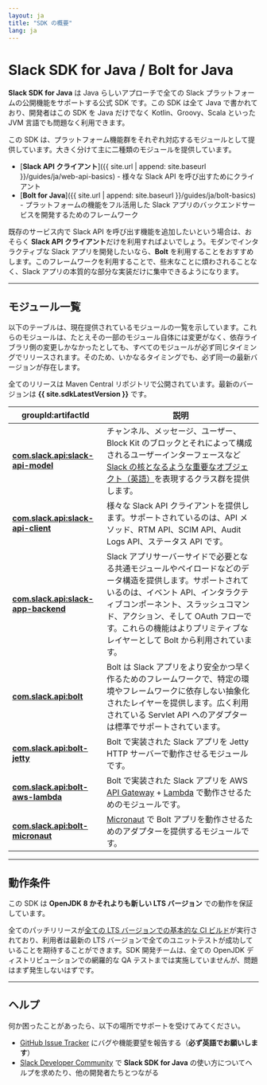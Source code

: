 ```yaml
---
layout: ja
title: "SDK の概要"
lang: ja
---
```


# Slack SDK for Java / Bolt for Java️

**Slack SDK for Java** は Java らしいアプローチで全ての Slack プラットフォームの公開機能をサポートする公式 SDK です。この SDK は全て Java で書かれており、開発者はこの SDK を Java だけでなく Kotlin、Groovy、Scala といった JVM 言語でも問題なく利用できます。

この SDK は、プラットフォーム機能群をそれぞれ対応するモジュールとして提供しています。大きく分けて主に二種類のモジュールを提供しています。

* [**Slack API クライアント**]({{ site.url | append: site.baseurl }}/guides/ja/web-api-basics) - 様々な Slack API を呼び出すためにクライアント
* [**Bolt️ for Java**]({{ site.url | append: site.baseurl }}/guides/ja/bolt-basics) - プラットフォームの機能をフル活用した Slack アプリのバックエンドサービスを開発するためのフレームワーク

既存のサービス内で Slack API を呼び出す機能を追加したいという場合は、おそらく **Slack API クライアント**だけを利用すればよいでしょう。モダンでインタラクティブな Slack アプリを開発したいなら、**Bolt** を利用することをおすすめします。このフレームワークを利用することで、些末なことに煩わされることなく、Slack アプリの本質的な部分な実装だけに集中できるようになります。

---

## <!--Modules--> モジュール一覧

以下のテーブルは、現在提供されているモジュールの一覧を示しています。これらのモジュールは、たとえその一部のモジュール自体には変更がなく、依存ライブラリ側の変更しかなかったとしても、すべてのモジュールが必ず同じタイミングでリリースされます。そのため、いかなるタイミングでも、必ず同一の最新バージョンが存在します。

全てのリリースは Maven Central リポジトリで公開されています。最新のバージョンは **{{ site.sdkLatestVersion }}** です。

|groupId:artifactId|<!--Description-->説明|
|---|---|
|[**com.slack.api:slack-api-model**](https://search.maven.org/search?q=g:com.slack.api%20AND%20a:slack-api-model)|チャンネル、メッセージ、ユーザー、Block Kit のブロックとそれによって構成されるユーザーインターフェースなど [Slack の核となるような重要なオブジェクト（英語）](https://api.slack.com/types)を表現するクラス群を提供します。|
|[**com.slack.api:slack-api-client**](https://search.maven.org/search?q=g:com.slack.api%20AND%20a:slack-api-client)|様々な Slack API クライアントを提供します。サポートされているのは、API メソッド、RTM API、SCIM API、Audit Logs API、ステータス API です。|
|[**com.slack.api:slack-app-backend**](https://search.maven.org/search?q=g:com.slack.api%20AND%20a:slack-app-backend)|Slack アプリサーバーサイドで必要となる共通モジュールやペイロードなどのデータ構造を提供します。サポートされているのは、イベント API、インタラクティブコンポーネント、スラッシュコマンド、アクション、そして OAuth フローです。これらの機能はよりプリミティブなレイヤーとして Bolt から利用されています。|
|[**com.slack.api:bolt**](https://search.maven.org/search?q=g:com.slack.api%20AND%20a:bolt)|Bolt は Slack アプリをより安全かつ早く作るためのフレームワークで、特定の環境やフレームワークに依存しない抽象化されたレイヤーを提供します。広く利用されている Servlet API へのアダプターは標準でサポートされています。|
|[**com.slack.api:bolt-jetty**](https://search.maven.org/search?q=g:com.slack.api%20AND%20a:bolt-jetty)|Bolt で実装された Slack アプリを Jetty HTTP サーバーで動作させるモジュールです。|
|[**com.slack.api:bolt-aws-lambda**](https://search.maven.org/search?q=g:com.slack.api%20AND%20a:bolt-aws-lambda)|Bolt で実装された Slack アプリを AWS [API Gateway](https://aws.amazon.com/api-gateway/) + [Lambda](https://aws.amazon.com/lambda/) で動作させるためのモジュールです。|
|[**com.slack.api:bolt-micronaut**](https://search.maven.org/search?q=g:com.slack.api%20AND%20a:bolt-micronaut)|[Micronaut](https://micronaut.io/) で Bolt アプリを動作させるためのアダプターを提供するモジュールです。|

---

## <!--Requirements--> 動作条件

この SDK は **OpenJDK 8 かそれよりも新しい LTS バージョン** での動作を保証しています。

全てのパッチリリースが[全ての LTS バージョンでの基本的な CI ビルド](https://github.com/slackapi/java-slack-sdk/blob/master/.travis.yml)が実行されており、利用者は最新の LTS バージョンで全てのユニットテストが成功していることを期待することができます。SDK 開発チームは、全ての OpenJDK ディストリビューションでの網羅的な QA テストまでは実施していませんが、問題はまず発生しないはずです。

---

## <!--Getting Help--> ヘルプ

何か困ったことがあったら、以下の場所でサポートを受けてみてください。

* [GitHub Issue Tracker](https://github.com/slackapi/java-slack-sdk/issues) にバグや機能要望を報告する（**必ず英語でお願いします**）
* [Slack Developer Community](https://slackcommunity.com/) で **Slack SDK for Java** の使い方についてヘルプを求めたり、他の開発者たちとつながる

